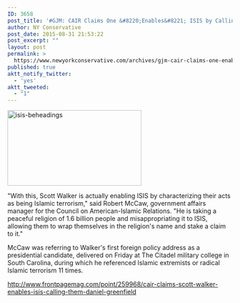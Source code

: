 ```yaml
---
ID: 3658
post_title: '#GJM: CAIR Claims One &#8220;Enables&#8221; ISIS by Calling Them Muslim Terrorists #tcot'
author: NY Conservative
post_date: 2015-08-31 21:53:22
post_excerpt: ""
layout: post
permalink: >
  https://www.newyorkconservative.com/archives/gjm-cair-claims-one-enables-isis-by-calling-them-muslim-terrorists-tcot/
published: true
aktt_notify_twitter:
  - 'yes'
aktt_tweeted:
  - "1"
---
```

<a href="http://newyorkconservative.s3.amazonaws.com/wp-content/uploads/2015/08/isis-beheadings.jpg"><img class="alignnone size-medium wp-image-3659" src="http://newyorkconservative.s3.amazonaws.com/wp-content/uploads/2015/08/isis-beheadings-300x169.jpg" alt="isis-beheadings" width="300" height="169" /></a>

"With this, Scott Walker is actually enabling ISIS by characterizing their acts as being Islamic terrorism," said Robert McCaw, government affairs manager for the Council on American-Islamic Relations. "He is taking a peaceful religion of 1.6 billion people and misappropriating it to ISIS, allowing them to wrap themselves in the religion's name and stake a claim to it."

McCaw was referring to Walker's first foreign policy address as a presidential candidate, delivered on Friday at The Citadel military college in South Carolina, during which he referenced Islamic extremists or radical Islamic terrorism 11 times.

<a href="http://www.frontpagemag.com/point/259968/cair-claims-scott-walker-enables-isis-calling-them-daniel-greenfield">http://www.frontpagemag.com/point/259968/cair-claims-scott-walker-enables-isis-calling-them-daniel-greenfield</a>

&nbsp;